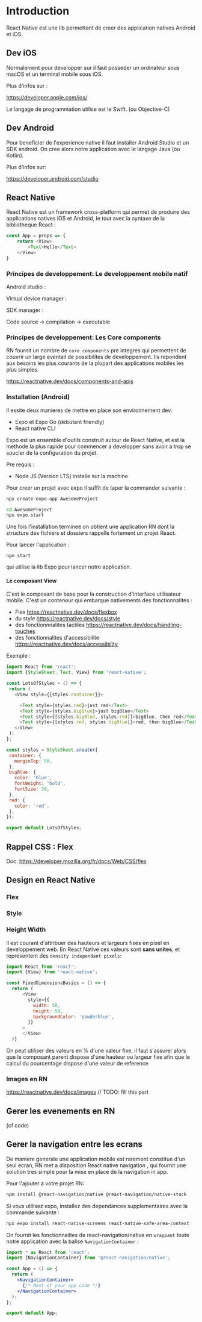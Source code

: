 # Introduction 

React Native est une lib permettant de creer des application natives Android et iOS.

## Dev iOS

Normalement pour developper sur il faut posseder un ordinateur sous macOS et un terminal mobile sous iOS.

Plus d'infos sur : 

https://developer.apple.com/ios/

Le langage de programmation utilise est le Swift. (ou Objective-C)



## Dev Android 

Pour beneficier de l'experience native il faut installer Android Studio et un SDK android. On cree alors notre application avec le langage Java (ou Kotlin).

Plus d'infos sur: 

https://developer.android.com/studio



## React Native 

React Native est un framework cross-platform qui permet de produire des applications natives iOS et Android, le tout avec la syntaxe de la bibliotheque React : 
``` javascript
const App = props => {
    return <View>
        <Text>Hello</Text>
    </View>
}
```

### Principes de developpement: Le developpement mobile natif

Android studio : 

Virtual device manager : 

SDK manager : 

Code source -> compilation -> executable


### Principes de developpement: Les Core components

RN fournit un nombre de `core components` pre integres qui permettent de couvrir un large eventail de possibilites de developpement. Ils repondent aux besoins les plus courants de la plupart des applications mobiles les plus simples.

https://reactnative.dev/docs/components-and-apis


### Installation (Android)

Il exsite deux manieres de mettre en place son environnement dev: 

- Expo et Expo Go (debutant friendly)
- React native CLI

Expo est un ensemble d'outils construit autour de React Native, et est la methode la plus rapide
pour commencer a developper sans avoir a trop se soucier de la configuration du projet.


Pre requis : 
 - Node JS (Version LTS) installe sur la machine

Pour creer un projet avec expo il suffit de taper la commander suivante : 
``` bash 
npx create-expo-app AwesomeProject

cd AwesomeProject
npx expo start
```

Une fois l'installation terminee on obtient une application
RN dont la structure des fichiers et dossiers rappelle fortement un projet React.

Pour lancer l'application : 
 ``` 
 npm start
 ```

 qui utilise la lib Expo pour lancer notre application. 


#### Le composant View

C'est le composant de base pour la construction d'interface utilisateur mobile.
C'est un conteneur qui embarque nativements des fonctionnalites : 
 - Flex https://reactnative.dev/docs/flexbox
 - du style https://reactnative.dev/docs/style
 - des fonctionnnalites tactiles https://reactnative.dev/docs/handling-touches
 - des fonctionnalites d'accessibilite https://reactnative.dev/docs/accessibility

 Exemple : 
 ``` javascript
import React from 'react';
import {StyleSheet, Text, View} from 'react-native';

const LotsOfStyles = () => {
  return (
    <View style={{styles.container}}>

      <Text style={styles.red}>just red</Text>
      <Text style={styles.bigBlue}>just bigBlue</Text>
      <Text style={[styles.bigBlue, styles.red]}>bigBlue, then red</Text>
      <Text style={[styles.red, styles.bigBlue]}>red, then bigBlue</Text>
    </View>
  );
};

const styles = StyleSheet.create({
  container: {
    marginTop: 50,
  },
  bigBlue: {
    color: 'blue',
    fontWeight: 'bold',
    fontSize: 30,
  },
  red: {
    color: 'red',
  },
});

export default LotsOfStyles;
 ```


## Rappel CSS : Flex 
Doc: https://developer.mozilla.org/fr/docs/Web/CSS/flex

## Design en React Native

### Flex




### Style

### Height Width

Il est courant d'attribuer des hauteurs et largeurs fixes en 
pixel en developpement web. En React Native ces valeurs 
sont **sans unites**, et representent des `density independant pixels`: 

``` javascript
import React from 'react';
import {View} from 'react-native';

const FixedDimensionsBasics = () => {
  return (
      <View
        style={{
          width: 50,
          height: 50,
          backgroundColor: 'powderblue',
        }}
      >
      </View>
  )}
```


On peut utiliser des valeurs en % d'une valeur fixe, il faut s'assurer alors que le composant parent dispose d'une hauteur ou largeur fixe afin que le calcul du pourcentage dispose d'une valeur de reference


### Images en RN
https://reactnative.dev/docs/images
// TODO: fill this part 





## Gerer les evenements en RN

(cf code)

## Gerer la navigation entre les ecrans 

De maniere generale une application mobile est rarement constitue
d'un seul ecran, RN met a disposition React native navigation , qui fournit une solution tres simple pour la mise en place de la navigation in app.

Pour l'ajouter a votre projet RN: 

``` bash
npm install @react-navigation/native @react-navigation/native-stack
```

Si vous utilisez expo, installez des dependances supplementaires avec la commande suivante : 
``` bash
npx expo install react-native-screens react-native-safe-area-context
```

On fournit les fonctionnalites de react-navigation/native en `wrappant` toute 
notre application avec la balise `NavigationContainer` : 
``` jsx
import * as React from 'react';
import {NavigationContainer} from '@react-navigation/native';

const App = () => {
  return (
    <NavigationContainer>
      {/* Rest of your app code */}
    </NavigationContainer>
  );
};

export default App;
```
